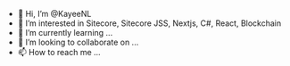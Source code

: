 - 👋 Hi, I’m @KayeeNL
- 👀 I’m interested in Sitecore, Sitecore JSS, Nextjs, C#, React, Blockchain
- 🌱 I’m currently learning ...
- 💞️ I’m looking to collaborate on ...
- 📫 How to reach me ...

<!---
KayeeNL/KayeeNL is a ✨ special ✨ repository because its `README.md` (this file) appears on your GitHub profile.
You can click the Preview link to take a look at your changes.
--->
